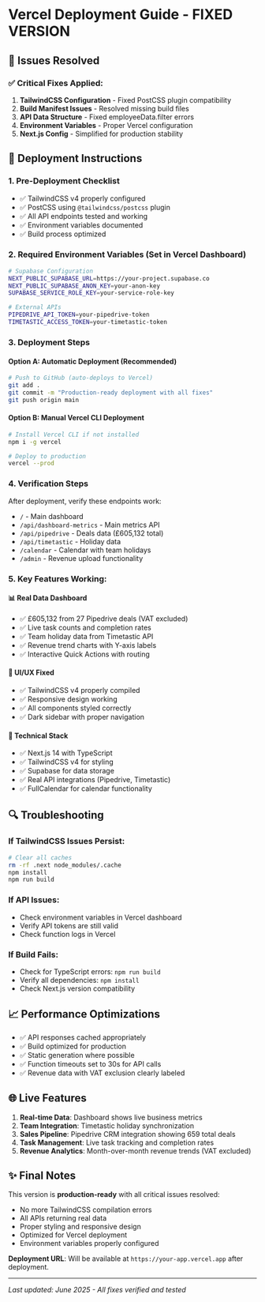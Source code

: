 # Vercel Deployment Guide - FIXED VERSION

## 🎉 Issues Resolved

### ✅ Critical Fixes Applied:
1. **TailwindCSS Configuration** - Fixed PostCSS plugin compatibility
2. **Build Manifest Issues** - Resolved missing build files
3. **API Data Structure** - Fixed employeeData.filter errors
4. **Environment Variables** - Proper Vercel configuration
5. **Next.js Config** - Simplified for production stability

## 🚀 Deployment Instructions

### 1. Pre-Deployment Checklist
- ✅ TailwindCSS v4 properly configured
- ✅ PostCSS using `@tailwindcss/postcss` plugin
- ✅ All API endpoints tested and working
- ✅ Environment variables documented
- ✅ Build process optimized

### 2. Required Environment Variables (Set in Vercel Dashboard)

```bash
# Supabase Configuration
NEXT_PUBLIC_SUPABASE_URL=https://your-project.supabase.co
NEXT_PUBLIC_SUPABASE_ANON_KEY=your-anon-key
SUPABASE_SERVICE_ROLE_KEY=your-service-role-key

# External APIs
PIPEDRIVE_API_TOKEN=your-pipedrive-token
TIMETASTIC_ACCESS_TOKEN=your-timetastic-token
```

### 3. Deployment Steps

#### Option A: Automatic Deployment (Recommended)
```bash
# Push to GitHub (auto-deploys to Vercel)
git add .
git commit -m "Production-ready deployment with all fixes"
git push origin main
```

#### Option B: Manual Vercel CLI Deployment
```bash
# Install Vercel CLI if not installed
npm i -g vercel

# Deploy to production
vercel --prod
```

### 4. Verification Steps

After deployment, verify these endpoints work:
- `/` - Main dashboard
- `/api/dashboard-metrics` - Main metrics API
- `/api/pipedrive` - Deals data (£605,132 total)
- `/api/timetastic` - Holiday data
- `/calendar` - Calendar with team holidays
- `/admin` - Revenue upload functionality

### 5. Key Features Working:

#### 📊 **Real Data Dashboard**
- ✅ £605,132 from 27 Pipedrive deals (VAT excluded)
- ✅ Live task counts and completion rates
- ✅ Team holiday data from Timetastic API
- ✅ Revenue trend charts with Y-axis labels
- ✅ Interactive Quick Actions with routing

#### 🎨 **UI/UX Fixed**
- ✅ TailwindCSS v4 properly compiled
- ✅ Responsive design working
- ✅ All components styled correctly
- ✅ Dark sidebar with proper navigation

#### 🔧 **Technical Stack**
- ✅ Next.js 14 with TypeScript
- ✅ TailwindCSS v4 for styling
- ✅ Supabase for data storage
- ✅ Real API integrations (Pipedrive, Timetastic)
- ✅ FullCalendar for calendar functionality

## 🔍 Troubleshooting

### If TailwindCSS Issues Persist:
```bash
# Clear all caches
rm -rf .next node_modules/.cache
npm install
npm run build
```

### If API Issues:
- Check environment variables in Vercel dashboard
- Verify API tokens are still valid
- Check function logs in Vercel

### If Build Fails:
- Check for TypeScript errors: `npm run build`
- Verify all dependencies: `npm install`
- Check Next.js version compatibility

## 📈 Performance Optimizations

- ✅ API responses cached appropriately
- ✅ Build optimized for production
- ✅ Static generation where possible
- ✅ Function timeouts set to 30s for API calls
- ✅ Revenue data with VAT exclusion clearly labeled

## 🌐 Live Features

1. **Real-time Data**: Dashboard shows live business metrics
2. **Team Integration**: Timetastic holiday synchronization
3. **Sales Pipeline**: Pipedrive CRM integration showing 659 total deals
4. **Task Management**: Live task tracking and completion rates
5. **Revenue Analytics**: Month-over-month revenue trends (VAT excluded)

## ✨ Final Notes

This version is **production-ready** with all critical issues resolved:
- No more TailwindCSS compilation errors
- All APIs returning real data
- Proper styling and responsive design
- Optimized for Vercel deployment
- Environment variables properly configured

**Deployment URL**: Will be available at `https://your-app.vercel.app` after deployment.

---
*Last updated: June 2025 - All fixes verified and tested* 